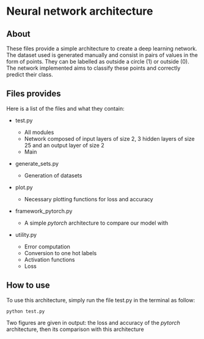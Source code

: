 # Neural network architecture## AboutThese files provide a simple architecture to create a deep learning network. The dataset used is generated manually and consist in pairs of values in the form of points. They can be labelled as outside a circle (1) or outside (0). The network implemented aims to classify these points and correctly predict their class.## Files providesHere is a list of the files and what they contain:- test.py	- All modules	- Network composed of input layers of size 2, 3 hidden layers of size 25 and an output layer of size 2	- Main- generate_sets.py	- Generation of datasets- plot.py	- Necessary plotting functions for loss and accuracy- framework_pytorch.py	- A simple *pytorch* architecture to compare our model with- utility.py	- Error computation	- Conversion to one hot labels	- Activation functions	- Loss## How to useTo use this architecture, simply run the file test.py in the terminal as follow:```python test.py ```Two figures are given in output: the loss and accuracy of the *pytorch* architecture, then its comparison with this architecture
